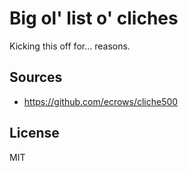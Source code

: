 # Big ol' list o' cliches

Kicking this off for... reasons.

## Sources

- https://github.com/ecrows/cliche500

## License

MIT